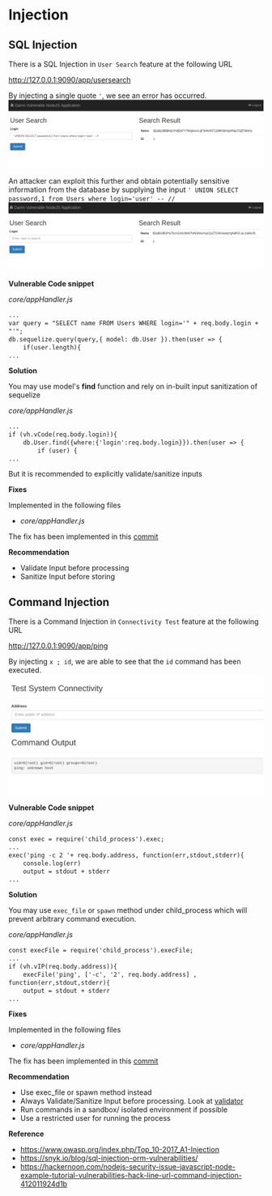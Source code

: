# Injection

## SQL Injection

There is a SQL Injection in `User Search` feature at the following URL  

http://127.0.0.1:9090/app/usersearch

By injecting a single quote `'`, we see an error has occurred.
![sqli1](../resources/sqli1.png "SQLi Trigger")

An attacker can exploit this further and obtain potentially sensitive information from the database by supplying the input `' UNION SELECT password,1 from Users where login='user' -- //`
![sqli2](../resources/sqli2.png "Exploiting SQLi")

**Vulnerable Code snippet**

*core/appHandler.js*
```         
...
var query = "SELECT name FROM Users WHERE login='" + req.body.login + "'";
db.sequelize.query(query,{ model: db.User }).then(user => {
    if(user.length){
...
```
**Solution**

You may use model's **find** function and rely on in-built input sanitization of sequelize

*core/appHandler.js*
```
...
if (vh.vCode(req.body.login)){
    db.User.find({where:{'login':req.body.login}}).then(user => {
        if (user) {
...
```

But it is recommended to explicitly validate/sanitize inputs

**Fixes**

Implemented in the following files

- *core/appHandler.js*

The fix has been implemented in this [commit](https://github.com/appsecco/dvna/commit/dc1f9c54685eb04f55e444370d6d622834e4cc00)

**Recommendation**

- Validate Input before processing
- Sanitize Input before storing

## Command Injection

There is a Command Injection in `Connectivity Test` feature at the following URL

http://127.0.0.1:9090/app/ping


By injecting `x ; id`, we are able to see that the `id` command has been executed.
![ci1](../resources/ci1.png "Command injection")

**Vulnerable Code snippet**

*core/appHandler.js*
```
const exec = require('child_process').exec;
...
exec('ping -c 2 '+ req.body.address, function(err,stdout,stderr){
    console.log(err)
    output = stdout + stderr
...
```
**Solution**

You may use `exec_file` or `spawn` method under child_process which will prevent arbitrary command execution.

*core/appHandler.js*
```
const execFile = require('child_process').execFile;
...
if (vh.vIP(req.body.address)){
    execFile('ping', ['-c', '2', req.body.address] , function(err,stdout,stderr){
    output = stdout + stderr
...
```

**Fixes**

Implemented in the following files

- *core/appHandler.js*

The fix has been implemented in this [commit](https://github.com/appsecco/dvna/commit/4fe36fcfbd615fc9ea340e1238be33dd0d140ef8)

**Recommendation**

- Use exec_file or spawn method instead
- Always Validate/Sanitize Input before processing. Look at [validator](https://www.npmjs.com/package/validator)
- Run commands in a sandbox/ isolated environment if possible
- Use a restricted user for running the process

**Reference**

- <https://www.owasp.org/index.php/Top_10-2017_A1-Injection>
- <https://snyk.io/blog/sql-injection-orm-vulnerabilities/>
- <https://hackernoon.com/nodejs-security-issue-javascript-node-example-tutorial-vulnerabilities-hack-line-url-command-injection-412011924d1b>
